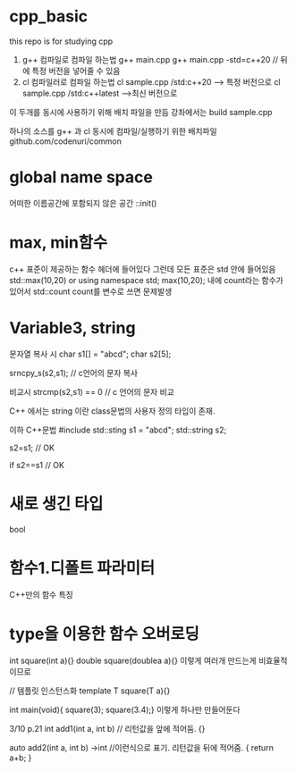 # cpp_basic
this repo is for studying cpp

1. g++ 컴파일로 컴파일 하는법
g++ main.cpp 
g++ main.cpp -std=c++20 // 뒤에 특정 버전을 넣어줄 수 있음
2. cl 컴파일러로 컴파일 하는법
cl sample.cpp /std:c++20 --> 특정 버전으로 
cl sample.cpp /std:c++latest -->최신 버전으로 

이 두개를 동시에 사용하기 위해 배치 파일을 만듬
강좌에서는 
build sample.cpp

하나의 소스를 g++ 과 cl 동시에 컴파일/실행하기 위한 배치파일
github.com/codenuri/common

# global name space
어떠한 이름공간에 포함되지 않은 공간
::init()

# max, min함수 
c++ 표준이 제공하는 함수 
<algorithm> 헤더에 들어있다
그런데 모든 표준은 std 안에 들어있음
std::max(10,20)
or
using namespace std;
max(10,20);
<alogirhm>내에 count라는 함수가 있어서
std::count 
count를 변수로 쓰면 문제발생

# Variable3, string
문자열 복사 시 
char s1[] = "abcd";
char s2[5];

srncpy_s(s2,s1); // c언어의  문자 복사 

비교시 
strcmp(s2,s1) == 0 // c 언어의 문자 비교

C++ 에서는 string 이란 class문법의 사용자 정의 타입이 존재.

이하 C++문법
#include <string>
std::sting s1 = "abcd";
std::string s2;

s2=s1; // OK

if s2==s1 // OK

# 새로 생긴 타입
bool

# 함수1.디폴트 파라미터
C++만의 함수 특징

# type을 이용한 함수 오버로딩
int square(int a){}
double square(doublea a){}
이렇게 여러개 만드는게 비효율적이므로 

// 템플릿 인스턴스화
template<typename T>
T square(T a){}

int main(void){
square<int>(3);
square<double>(3.4);}
이렇게 하나만 만들어둔다  

3/10 p.21
int add1(int a, int b) // 리턴값을 앞에 적어둠. 
{}

auto add2(int a, int b) ->int  //이런식으로 표기. 리턴값을 뒤에 적어줌. 
{
    return a+b; 
}


